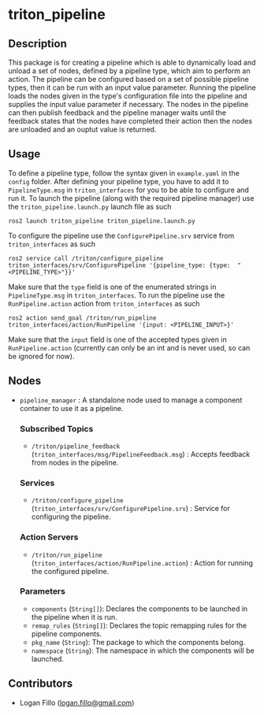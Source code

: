 # triton_pipeline
## Description

This package is for creating a pipeline which is able to dynamically load and unload
a set of nodes, defined by a pipeline type, which aim to perform an action. The pipeline can be configured based on a set of possible pipeline types, then it can be run with an input value parameter. Running the pipeline loads the nodes given in the type's configuration file into the pipeline and supplies the input value parameter if necessary. The nodes in the pipeline can then publish feedback and the pipeline manager waits until the feedback states that the nodes have completed their action then the nodes are unloaded and an ouptut value is returned.

## Usage

To define a pipeline type, follow the syntax given in `example.yaml` in the `config` folder. After defining your pipeline type, you have to add it to `PipelineType.msg` in `triton_interfaces` for you to be able to configure and run it. To launch the pipeline (along with the required pipeline manager) use the `triton_pipeline.launch.py` launch file as such

    ros2 launch triton_pipeline triton_pipeline.launch.py

To configure the pipeline use the `ConfigurePipeline.srv` service from `triton_interfaces` as such

    ros2 service call /triton/configure_pipeline triton_interfaces/srv/ConfigurePipeline '{pipeline_type: {type:  "<PIPELINE_TYPE>"}}'

Make sure that the `type` field is one of the enumerated strings in `PipelineType.msg` in `triton_interfaces`. To run the pipeline use the `RunPipeline.action` action from `triton_interfaces` as such

    ros2 action send_goal /triton/run_pipeline triton_interfaces/action/RunPipeline '{input: <PIPELINE_INPUT>}'

Make sure that the `input` field is one of the accepted types given in `RunPipeline.action` (currently can only be an int and is never used, so can be ignored for now).

## Nodes

- `pipeline_manager` : A standalone node used to manage a component container to use it as a pipeline.

    ### Subscribed Topics
    - `/triton/pipeline_feedback` (`triton_interfaces/msg/PipelineFeedback.msg`) : Accepts feedback from nodes in the pipeline.
    
    ### Services
    - `/triton/configure_pipeline` (`triton_interfaces/srv/ConfigurePipeline.srv`) : Service for configuring the pipeline.
    
    ### Action Servers
    - `/triton/run_pipeline` (`triton_interfaces/action/RunPipeline.action`) : Action for running the configured pipeline.

    ### Parameters
    - `components` (`String[]`): Declares the components to be launched in the pipeline when it is run.
    - `remap_rules` (`String[]`): Declares the topic remapping rules for the pipeline components.
    - `pkg_name` (`String`): The package to which the components belong.
    - `namespace` (`String`): The namespace in which the components will be launched.

## Contributors

- Logan Fillo (logan.fillo@gmail.com)
